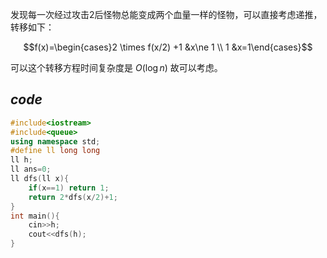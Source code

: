 发现每一次经过攻击2后怪物总能变成两个血量一样的怪物，可以直接考虑递推，转移如下：

$$f(x)=\begin{cases}2 \times f(x/2) +1 &x\ne 1 \\ 1 &x=1\end{cases}$$

可以这个转移方程时间复杂度是 $O(\log n)$ 	故可以考虑。

## _code_

```cpp
#include<iostream>
#include<queue>
using namespace std;
#define ll long long
ll h;
ll ans=0;
ll dfs(ll x){
	if(x==1) return 1;
	return 2*dfs(x/2)+1;
}
int main(){
	cin>>h;
	cout<<dfs(h);
}
```
